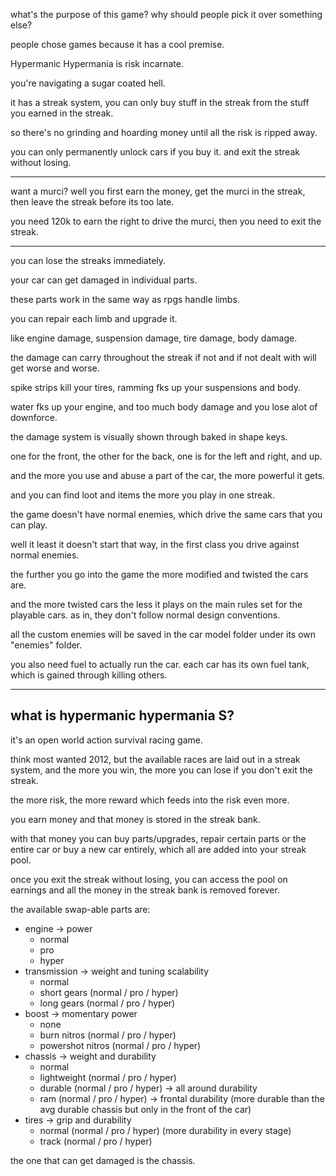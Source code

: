 
what's the purpose of this game? why should people pick it over something else?

people chose games because it has a cool premise.

Hypermanic Hypermania is risk incarnate.

you're navigating a sugar coated hell.

it has a streak system, you can only buy stuff in the streak from the stuff you earned in the streak.

so there's no grinding and hoarding money until all the risk is ripped away.

you can only permanently unlock cars if you buy it. and exit the streak without losing.

---

want a murci? well you first earn the money, get the murci in the streak, then leave the streak before its too late.

you need 120k to earn the right to drive the murci, then you need to exit the streak.

---

you can lose the streaks immediately.

your car can get damaged in individual parts.

these parts work in the same way as rpgs handle limbs.

you can repair each limb and upgrade it.

like engine damage, suspension damage, tire damage, body damage.

the damage can carry throughout the streak if not and if not dealt with will get worse and worse.

spike strips kill your tires, ramming fks up your suspensions and body.

water fks up your engine, and too much body damage and you lose alot of downforce.

the damage system is visually shown through baked in shape keys.

one for the front, the other for the back, one is for the left and right, and up.

and the more you use and abuse a part of the car, the more powerful it gets.

and you can find loot and items the more you play in one streak.

the game doesn't have normal enemies, which drive the same cars that you can play.

well it least it doesn't start that way, in the first class you drive against normal enemies.

the further you go into the game the more modified and twisted the cars are.

and the more twisted cars the less it plays on the main rules set for the playable cars.
as in, they don't follow normal design conventions.

all the custom enemies will be saved in the car model folder under its own "enemies" folder.

you also need fuel to actually run the car. each car has its own fuel tank, which is gained through killing others.

---
## what is hypermanic hypermania S?

it's an open world action survival racing game.

think most wanted 2012, but the available races are laid out in a streak system, and the more you win, the more you can lose if you don't exit the streak.

the more risk, the more reward which feeds into the risk even more.

you earn money and that money is stored in the streak bank.

with that money you can buy parts/upgrades, repair certain parts or the entire car or buy a new car entirely, which all are added into your streak pool.

once you exit the streak without losing, you can access the pool on earnings and all the money in the streak bank is removed forever.

the available swap-able parts are:
- engine -> power
     - normal
     - pro
     - hyper
- transmission -> weight and tuning scalability
     - normal
     - short gears (normal / pro / hyper)
     - long gears (normal / pro / hyper)
- boost -> momentary power
     - none
     - burn nitros (normal / pro / hyper)
     - powershot nitros (normal / pro / hyper)
- chassis -> weight and durability
     - normal
     - lightweight (normal / pro / hyper)
     - durable (normal / pro / hyper) -> all around durability
     - ram (normal / pro / hyper) -> frontal durability (more durable than the avg durable chassis but only in the front of the car)
- tires -> grip and durability
     - normal (normal / pro / hyper) (more durability in every stage)
     - track (normal / pro / hyper)

the one that can get damaged is the chassis.
